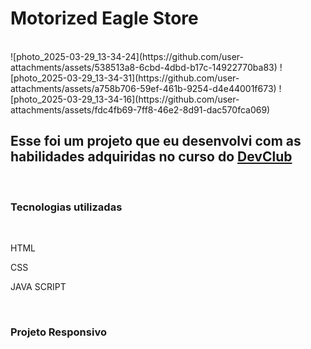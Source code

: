 <h1>Motorized Eagle Store</h1>
<br>
![photo_2025-03-29_13-34-24](https://github.com/user-attachments/assets/538513a8-6cbd-4dbd-b17c-14922770ba83)
![photo_2025-03-29_13-34-31](https://github.com/user-attachments/assets/a758b706-59ef-461b-9254-d4e44001f673)
![photo_2025-03-29_13-34-16](https://github.com/user-attachments/assets/fdc4fb69-7ff8-46e2-8d91-dac570fca069)


<br>
<h2>Esse foi um projeto que eu desenvolvi com as habilidades adquiridas no curso do <a href="https://rodolfomori.com.br/devclub/">DevClub</a></h2>
<br>
  
 
<h3>Tecnologias utilizadas</h3>
  <br>
    <p>HTML</p>
    <p>CSS</p>
    <p>JAVA SCRIPT</p>
  <br>
<h3>Projeto Responsivo</h3>
